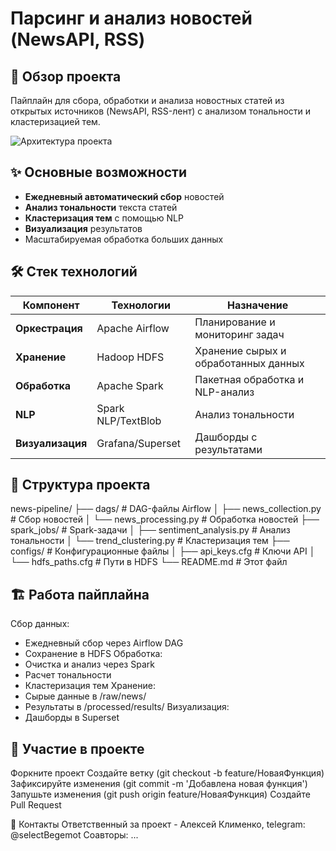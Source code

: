 # Парсинг и анализ новостей (NewsAPI, RSS)

## 📌 Обзор проекта
Пайплайн для сбора, обработки и анализа новостных статей из открытых источников (NewsAPI, RSS-лент) с анализом тональности и кластеризацией тем.

![Архитектура проекта](https://img.shields.io/badge/архитектура-Airflow%20%2B%20Hadoop%20%2B%20Spark-blueviolet)

## ✨ Основные возможности
- **Ежедневный автоматический сбор** новостей
- **Анализ тональности** текста статей
- **Кластеризация тем** с помощью NLP
- **Визуализация** результатов
- Масштабируемая обработка больших данных

## 🛠 Стек технологий
| Компонент       | Технологии                         | Назначение                      |
|-----------------|-----------------------------------|----------------------------------|
| **Оркестрация** | Apache Airflow                    | Планирование и мониторинг задач |
| **Хранение**    | Hadoop HDFS                       | Хранение сырых и обработанных данных |
| **Обработка**   | Apache Spark                      | Пакетная обработка и NLP-анализ |
| **NLP**         | Spark NLP/TextBlob                | Анализ тональности              |
| **Визуализация**| Grafana/Superset                  | Дашборды с результатами         |

## 📂 Структура проекта

news-pipeline/
├── dags/ # DAG-файлы Airflow
│ ├── news_collection.py # Сбор новостей
│ └── news_processing.py # Обработка новостей
├── spark_jobs/ # Spark-задачи
│ ├── sentiment_analysis.py # Анализ тональности
│ └── trend_clustering.py # Кластеризация тем
├── configs/ # Конфигурационные файлы
│ ├── api_keys.cfg # Ключи API
│ └── hdfs_paths.cfg # Пути в HDFS
└── README.md # Этот файл

## 🏗 Работа пайплайна
Сбор данных:
- Ежедневный сбор через Airflow DAG
- Сохранение в HDFS
Обработка:
- Очистка и анализ через Spark
- Расчет тональности
- Кластеризация тем
Хранение:
- Сырые данные в /raw/news/
- Результаты в /processed/results/
Визуализация:
- Дашборды в Superset

## 🤝 Участие в проекте
Форкните проект
Создайте ветку (git checkout -b feature/НоваяФункция)
Зафиксируйте изменения (git commit -m 'Добавлена новая функция')
Запушьте изменения (git push origin feature/НоваяФункция)
Создайте Pull Request

📧 Контакты
Ответственный за проект - Алексей Клименко, telegram: @selectBegemot
Соавторы: ...
